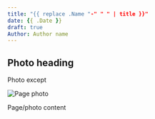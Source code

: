 ```yaml
---
title: "{{ replace .Name "-" " " | title }}"
date: {{ .Date }}
draft: true
Author: Author name
---
```




## Photo heading

Photo except


![Page photo](https://placehold.it/500/400)


Page/photo content